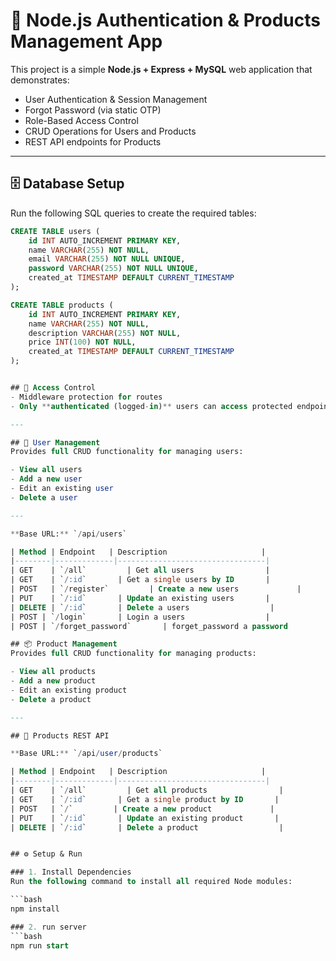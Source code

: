 # 📝 Node.js Authentication & Products Management App

This project is a simple **Node.js + Express + MySQL** web application that demonstrates:

- User Authentication & Session Management
- Forgot Password (via static OTP)
- Role-Based Access Control
- CRUD Operations for Users and Products
- REST API endpoints for Products

---
## 🗄️ Database Setup

Run the following SQL queries to create the required tables:

```sql
CREATE TABLE users (
    id INT AUTO_INCREMENT PRIMARY KEY,
    name VARCHAR(255) NOT NULL,
    email VARCHAR(255) NOT NULL UNIQUE,
    password VARCHAR(255) NOT NULL UNIQUE,
    created_at TIMESTAMP DEFAULT CURRENT_TIMESTAMP
);

CREATE TABLE products (
    id INT AUTO_INCREMENT PRIMARY KEY,
    name VARCHAR(255) NOT NULL,
    description VARCHAR(255) NOT NULL,
    price INT(100) NOT NULL,
    created_at TIMESTAMP DEFAULT CURRENT_TIMESTAMP
);


## 🔐 Access Control
- Middleware protection for routes  
- Only **authenticated (logged-in)** users can access protected endpoints

---

## 👥 User Management
Provides full CRUD functionality for managing users:

- View all users
- Add a new user
- Edit an existing user
- Delete a user

---

**Base URL:** `/api/users`

| Method | Endpoint   | Description                     |
|--------|-------------|---------------------------------|
| GET    | `/all`         | Get all users                |
| GET    | `/:id`       | Get a single users by ID       |
| POST   | `/register`         | Create a new users             |
| PUT    | `/:id`       | Update an existing users       |
| DELETE | `/:id`       | Delete a users                  |
| POST | `/login`       | Login a users                  |
| POST | `/forget_password`       | forget_password a password                  |

## 📦 Product Management
Provides full CRUD functionality for managing products:

- View all products
- Add a new product
- Edit an existing product
- Delete a product

---

## 📡 Products REST API

**Base URL:** `/api/user/products`

| Method | Endpoint   | Description                     |
|--------|-------------|---------------------------------|
| GET    | `/all`         | Get all products                |
| GET    | `/:id`       | Get a single product by ID       |
| POST   | `/`         | Create a new product             |
| PUT    | `/:id`       | Update an existing product       |
| DELETE | `/:id`       | Delete a product                  |


## ⚙️ Setup & Run

### 1. Install Dependencies
Run the following command to install all required Node modules:

```bash
npm install

### 2. run server
```bash
npm run start